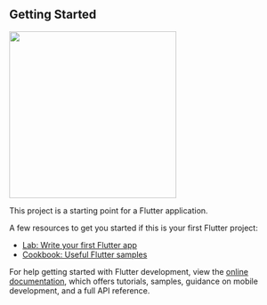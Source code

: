 ## Getting Started

<img src="https://github.com/mercanbirer/rest_countries_flutter/assets/70891652/f9afc43d-59f4-4c9a-8850-4c5e527184cd" width="300" height="300">

This project is a starting point for a Flutter application.

A few resources to get you started if this is your first Flutter project:

- [Lab: Write your first Flutter app](https://docs.flutter.dev/get-started/codelab)
- [Cookbook: Useful Flutter samples](https://docs.flutter.dev/cookbook)

For help getting started with Flutter development, view the
[online documentation](https://docs.flutter.dev/), which offers tutorials,
samples, guidance on mobile development, and a full API reference.
